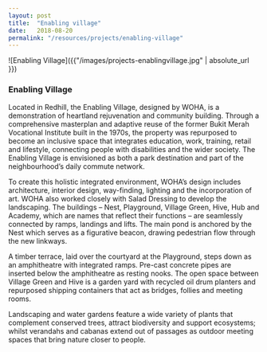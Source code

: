 ```yaml
---
layout: post
title:  "Enabling village"
date:   2018-08-20
permalink: "/resources/projects/enabling-village"
---
```

![Enabling Village]({{"/images/projects-enablingvillage.jpg" | absolute_url }})

### **Enabling Village**

Located in Redhill, the Enabling Village, designed by WOHA, is a demonstration of heartland rejuvenation and community building. Through a comprehensive masterplan and adaptive reuse of the former Bukit Merah Vocational Institute built in the 1970s, the property was repurposed to become an inclusive space that integrates education, work, training, retail and lifestyle, connecting people with disabilities and the wider society. The Enabling Village is envisioned as both a park destination and part of the neighbourhood’s daily commute network. 

To create this holistic integrated environment, WOHA’s design includes architecture, interior design, way-finding, lighting and the incorporation of art. WOHA also worked closely with Salad Dressing to develop the landscaping. The buildings – Nest, Playground, Village Green, Hive, Hub and Academy, which are names that reflect their functions – are seamlessly connected by ramps, landings and lifts. The main pond is anchored by the Nest which serves as a figurative beacon, drawing pedestrian flow through the new linkways. 

A timber terrace, laid over the courtyard at the Playground, steps down as an amphitheatre with integrated ramps. Pre-cast concrete pipes are inserted below the amphitheatre as resting nooks. The open space between Village Green and Hive is a garden yard with recycled oil drum planters and repurposed shipping containers that act as bridges, follies and meeting rooms. 

Landscaping and water gardens feature a wide variety of plants that complement conserved trees, attract biodiversity and support ecosystems; whilst verandahs and cabanas extend out of passages as outdoor meeting spaces that bring nature closer to people.
